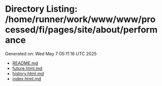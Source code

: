 # Directory Listing: /home/runner/work/www/www/processed/fi/pages/site/about/performance
Generated on: Wed May  7 05:11:16 UTC 2025

- [README.md](README.md)
- [future.html.md](future.html.md)
- [history.html.md](history.html.md)
- [index.html.md](index.html.md)
